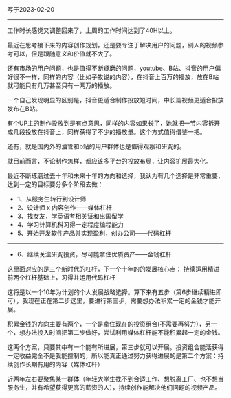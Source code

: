 写于2023-02-20

-----

工作时长感觉又调整回来了，上周的工作时间达到了40H以上。

最近在思考接下来的内容创作规划，还是要专注于解决用户的问题，别人的视频参考可以，但是跟随意义和价值就不大了。

还有市场的用户问题，也是值得不断琢磨的问题，youtube、B站、抖音的用户偏好很不一样，同样的内容（比如子牧说的内容），在抖音上百万的播放，放在B站就可能只有几万甚至只有一两万的播放。

一个自己发现明显的区别是，抖音更适合制作投放短时间，中长篇视频更适合投放发布在B站。

有个UP主的制作投放到是有点意思，同样的内容如果长了，她就把一节内容拆开成几段投放在抖音上，同样获得了不少的播放量。这个方式值得借鉴一把。

还有，就是国内外的油管和b站的用户群体也是值得观察和研究的。

就目前而言，不论制作怎样，都应该多平台的投放布局，让内容扩展最大化。

最近不断琢磨过去十年和未来十年的方向和选择，我认为有几个选择是非常重要，达到一定的目标要分多个阶段去做：
* 1、从服务生转行到设计师
* 2、设计师 x 内容创作——媒体杠杆
* 3、找女友，学英语考相关证和出国留学
* 4、学习计算机科习得一定程度编程能力
* 5、开始开发软件产品并实现盈利，创办公司——代码杠杆
----
* 6、继续关注研究投资，尽可能拿住优质资产——金钱杠杆

这里面对应的是三个新时代的杠杆，下一个十年的的发展核心点：
持续运用精进前两个杠杆基础上，习得并运用代码杠杆

这将是以一个10年为计划的个人发展战略选择。算下来有五步（第6步继续精进即可），我现在正在第二步这里，要进行第三步，需要想办法积累一定的金钱才能开展。

积累金钱的方向主要有两个，一个是拿住现在的投资组合(不需要再努力），另一个，想办法投入时间把第二步做好，尝试利用媒体杠杆能不能积累起一定的金钱。

这两个方案，只要其中有一个能有所进展，第三步就可以开展。投资组合能活获得一定收益完全不是我能控制的，所以能真正通过努力获得进展的是第二个方案：持续创作长期有用的内容（媒体杠杆）

近两年左右要聚焦某一群体（年轻大学生找不到合适工作、想脱离工厂、也不想当服务生，并有希望获得更高的薪资的人），持续创作能解决他们问题的视频产品。
